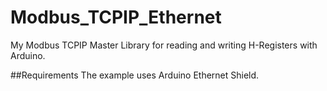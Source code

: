 # Modbus_TCPIP_Ethernet
My Modbus TCPIP Master Library for reading and writing H-Registers with Arduino.

##Requirements
The example uses Arduino Ethernet Shield.
